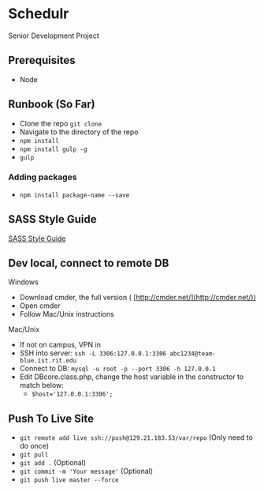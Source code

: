 # Schedulr
Senior Development Project

## Prerequisites
* Node

## Runbook (So Far)

* Clone the repo ``` git clone ```
* Navigate to the directory of the repo
* ``` npm install ```
* ``` npm install gulp -g ```
* ``` gulp ```

### Adding packages
* ``` npm install package-name --save ```

## SASS Style Guide
[SASS Style Guide](https://css-tricks.com/sass-style-guide/)

## Dev local, connect to remote DB
Windows

- Download cmder, the full version ( [http://cmder.net/](http://cmder.net/))
- Open cmder
- Follow Mac/Unix instructions

Mac/Unix

- If not on campus, VPN in
- SSH into server: ```ssh -L 3306:127.0.0.1:3306 abc1234@team-blue.ist.rit.edu```
- Connect to DB: ```mysql -u root -p --port 3306 -h 127.0.0.1```
- Edit DBcore.class.php, change the host variable in the constructor to match below:
  - ```$host='127.0.0.1:3306';```
  
## Push To Live Site

* ``` git remote add live ssh://push@129.21.183.53/var/repo ``` (Only need to do once)
* ``` git pull ```
* ``` git add . ``` (Optional)
* ``` git commit -m 'Your message' ``` (Optional)
* ``` git push live master --force ```
